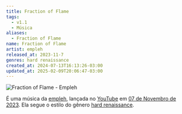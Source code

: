 ```yaml
---
title: Fraction of Flame
tags:
  - v1.1
  - Música
aliases:
  - Fraction of Flame
name: Fraction of Flame
artist: empleh
released_at: 2023-11-7
genres: hard renaissance
created_at: 2024-07-13T16:13:26-03:00
updated_at: 2025-02-09T20:06:47-03:00
---
```


![Fraction of Flame - Empleh](https://www.youtube.com/watch?v=9g-FbdDevx8)

É uma música da [empleh](empleh.md), lançada no [YouTube](../16/YouTube.md) em [07 de Novembro de 2023](../../../../datas/2023-11-07.md). Ela segue o estilo do gênero [hard renaissance](Hard_renaissance.md).